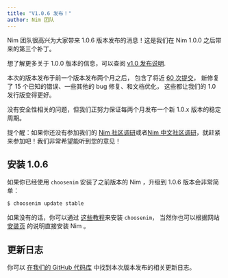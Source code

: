 ```yaml
---
title: "V1.0.6 发布！"
author: Nim 团队
---
```


Nim 团队很高兴为大家带来 1.0.6 版本发布的消息！这是我们在 Nim 1.0.0 之后带来的第三个补丁。

想了解更多关于 1.0.0 版本的信息，可以查阅
[v1.0 发布说明](https://nim-cn.com/blog/2019/09/23/version-100-released.html).

本次的版本发布于前一个版本发布两个月之后，
包含了将近 [60 次提交](https://github.com/nim-lang/Nim/compare/v1.0.4...v1.0.6)，
新修复了 15 个已知的错误、一些其他的 bug 修复、和文档优化，
这些都让我们的 1.0 发行版变得更好。

没有安全性相关的问题，但我们正努力保证每两个月发布一个新 1.0.x 版本的稳定周期。


<div class="sidebarblock">
  <div class="content">
    <div class="paragraph">
      提个醒：如果你还没有参加我们的 
      <a href="https://nim-lang.org/blog/2019/12/20/community-survey-2019.html">Nim 社区调研</a>或者<a href="https://nim-cn.com/blog/2019/12/24/china-community-survey-2019.html">Nim 中文社区调研</a>，就赶紧来参加吧！我们非常希望能听到您的意见！
    </div>
  </div>
</div>



## 安装 1.0.6

如果你已经使用 ``choosenim`` 安装了之前版本的 Nim ，升级到 1.0.6 版本会非常简单：

```bash
$ choosenim update stable
```

如果没有的话，你可以通过
[这些教程](https://github.com/dom96/choosenim)来安装 ``choosenim``，
当然你也可以根据网站 [安装页](https://nim-cn.com/install.html) 的说明直接安装 Nim 。


## 更新日志

你可以 [在我们的 GitHub 代码库](https://github.com/nim-lang/Nim/blob/version-1-0/changelogs/changelog_1_0_6.md) 中找到本次版本发布的相关更新日志。
